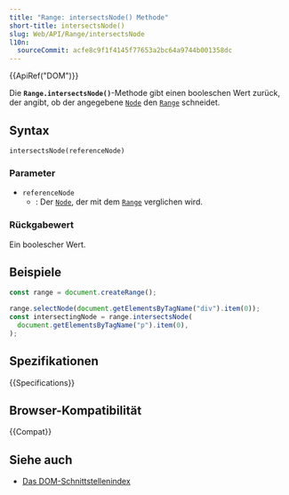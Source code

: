 ```yaml
---
title: "Range: intersectsNode() Methode"
short-title: intersectsNode()
slug: Web/API/Range/intersectsNode
l10n:
  sourceCommit: acfe8c9f1f4145f77653a2bc64a9744b001358dc
---
```


{{ApiRef("DOM")}}

Die **`Range.intersectsNode()`**-Methode gibt einen booleschen Wert zurück, der angibt, ob der angegebene [`Node`](/de/docs/Web/API/Node) den [`Range`](/de/docs/Web/API/Range) schneidet.

## Syntax

```js-nolint
intersectsNode(referenceNode)
```

### Parameter

- `referenceNode`
  - : Der [`Node`](/de/docs/Web/API/Node), der mit dem [`Range`](/de/docs/Web/API/Range) verglichen wird.

### Rückgabewert

Ein boolescher Wert.

## Beispiele

```js
const range = document.createRange();

range.selectNode(document.getElementsByTagName("div").item(0));
const intersectingNode = range.intersectsNode(
  document.getElementsByTagName("p").item(0),
);
```

## Spezifikationen

{{Specifications}}

## Browser-Kompatibilität

{{Compat}}

## Siehe auch

- [Das DOM-Schnittstellenindex](/de/docs/Web/API/Document_Object_Model)
